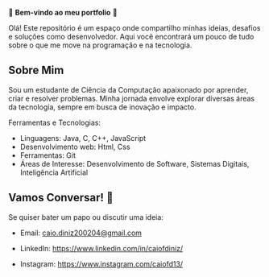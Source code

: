 🎉 **Bem-vindo ao meu portfolio** 🚀

Olá! Este repositório é um espaço onde compartilho minhas ideias, desafios e soluções como desenvolvedor. Aqui você encontrará um pouco de tudo sobre o que me move na programação e na tecnologia.

## Sobre Mim
Sou um estudante de Ciência da Computação apaixonado por aprender, criar e resolver problemas. Minha jornada envolve explorar diversas áreas da tecnologia, sempre em busca de inovação e impacto.

 Ferramentas e Tecnologias:
- Linguagens: Java, C, C++, JavaScript
- Desenvolvimento web: Html, Css
- Ferramentas: Git
- Áreas de Interesse: Desenvolvimento de Software, Sistemas Digitais, Inteligência Artificial

## Vamos Conversar! 💬
Se quiser bater um papo ou discutir uma ideia:

- Email: caio.diniz200204@gmail.com

- LinkedIn: https://www.linkedin.com/in/caiofdiniz/

- Instagram: https://www.instagram.com/caiofd13/
